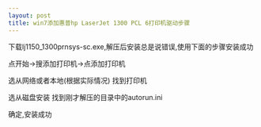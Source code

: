 ```yaml
---
layout: post
title: win7添加惠普hp LaserJet 1300 PCL 6打印机驱动步骤
---
```


下载lj1150_1300prnsys-sc.exe,解压后安装总是说错误,使用下面的步骤安装成功

点开始->搜添加打印机->点添加打印机

选从网络或者本地(根据实际情况)
找到打印机

选从磁盘安装
找到刚才解压的目录中的autorun.ini

确定,安装成功
